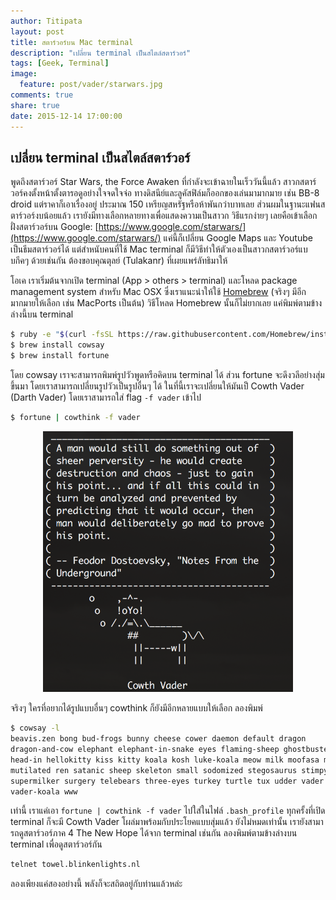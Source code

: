 ```yaml
---
author: Titipata
layout: post
title: สตาร์วอร์บน Mac terminal
description: "เปลี่ยน terminal เป็นสไตล์สตาร์วอร์"
tags: [Geek, Terminal]
image:
  feature: post/vader/starwars.jpg
comments: true
share: true
date: 2015-12-14 17:00:00
---
```


## เปลี่ยน terminal เป็นสไตล์สตาร์วอร์

พูดถึงสตาร์วอร์ Star Wars, the Force Awaken ที่กำลังจะเข้าฉายในเร็ววันนี้แล้ว สาวกสตาร์วอร์คงตั้งหน้าตั้งตารอดูอย่างใจจดใจจ่อ ทางดิสนีย์และลูคัสฟิล์มก็ออกของเล่นมามากมาย เช่น BB-8 droid
แต่ราคาก็เอาเรื่องอยู่ ประมาณ 150 เหรียญสหรัฐหรือห้าพันกว่าบาทเลย ส่วนผมในฐานะแฟนสตาร์วอร์งบน้อยแล้ว เรายังมีทางเลือกหลายทางเพื่อแสดงความเป็นสาวก วิธีแรกง่ายๆ เลยคือเข้าเลือกฝั่งสตาร์วอร์บน Google: [https://www.google.com/starwars/](https://www.google.com/starwars/) แค่นี้ก็เปลี่ยน Google Maps และ Youtube เป็นธีมสตาร์วอร์ได้ แต่สำหนับคนที่ใช้ Mac terminal ก็มีวิธีทำให้ตัวเองเป็นสาวกสตาร์วอร์แบบกีคๆ ด้วยเช่นกัน ต้องขอบคุณตุลย์ (Tulakanr) ที่เผยแพร่ลัทธิมาให้

โอเค เราเริ่มต้นจากเปิด terminal (App > others > terminal) และโหลด package management system สำหรับ Mac OSX ซึ่งเราแนะนำให้ใช้ [Homebrew](http://brew.sh/) (จริงๆ มีอีกมากมายให้เลือก เช่น MacPorts เป็นต้น) วิธีโหลด Homebrew นั้นก็ไม่ยากเลย แค่พิมพ์ตามข้างล่างนี้บน terminal

```bash
$ ruby -e "$(curl -fsSL https://raw.githubusercontent.com/Homebrew/install/master/install)"
$ brew install cowsay
$ brew install fortune
```

โดย cowsay เราจะสามารถพิมพ์รูปวัวพูดหรือคิดบน terminal ได้ ส่วน fortune จะดึงวลีอย่างสุ่มขึ้นมา โดยเราสามารถเปลี่ยนรูปวัวเป็นรูปอื่นๆ ได้ ในที่นี้เราจะเปลี่ยนให้มันเป็ Cowth Vader (Darth Vader) โดยเราสามารถใส่ flag `-f vader` เข้าไป

```bash
$ fortune | cowthink -f vader
```

<figure><center>
  <img width="400" src="/images/post/vader/cowth.jpg" data-action="zoom"/>
</center></figure>

จริงๆ ใครที่อยากได้รูปแบบอื่นๆ cowthink ก็ยังมีอีกหลายแบบให้เลือก ลองพิมพ์
```bash
$ cowsay -l
beavis.zen bong bud-frogs bunny cheese cower daemon default dragon
dragon-and-cow elephant elephant-in-snake eyes flaming-sheep ghostbusters
head-in hellokitty kiss kitty koala kosh luke-koala meow milk moofasa moose
mutilated ren satanic sheep skeleton small sodomized stegosaurus stimpy
supermilker surgery telebears three-eyes turkey turtle tux udder vader
vader-koala www
```

เท่านี้ เราแค่เอา `fortune | cowthink -f vader` ไปใส่ในไฟล์ `.bash_profile` ทุกครั้งที่เปิด terminal ก็จะมี Cowth Vader โผล่มาพร้อมกับประโยคแบบสุ่มแล้ว ยังไม่หมดเท่านั้น เรายังสามารถดูสตาร์วอร์ภาค 4 The New Hope ได้จาก terminal เช่นกัน ลองพิมพ์ตามข้างล่างบน terminal เพื่อดูสตาร์วอร์กัน

```bash
telnet towel.blinkenlights.nl
```

ลองเพียงแค่สองอย่างนี้ พลังก็จะสถิตอยู่กับท่านแล้วหล่ะ
